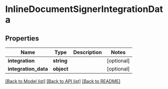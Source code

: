 # InlineDocumentSignerIntegrationData

## Properties
Name | Type | Description | Notes
------------ | ------------- | ------------- | -------------
**integration** | **string** |  | [optional] 
**integration_data** | **object** |  | [optional] 

[[Back to Model list]](../README.md#documentation-for-models) [[Back to API list]](../README.md#documentation-for-api-endpoints) [[Back to README]](../README.md)


